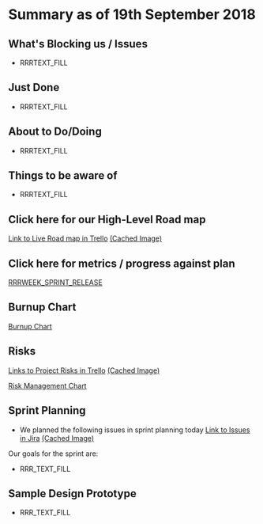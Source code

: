 # Summary as of 19th September 2018 
## What's Blocking us / Issues
* RRRTEXT_FILL

## Just Done
* RRRTEXT_FILL

## About to Do/Doing
* RRRTEXT_FILL

## Things to be aware of
* RRRTEXT_FILL
## Click here for our High-Level Road map
[Link to Live Road map in Trello](https://trello.com/b/gDQdE01u/asl-roadmap)    [\(Cached Image\)](graphs/ASLRoadMap19092018.jpg)

## Click here for metrics / progress against plan
[RRRWEEK_SPRINT_RELEASE](graphs/progress19092018.png)

## Burnup Chart

[Burnup Chart](graphs/burnup19092018.svg)

## Risks
[Links to Project Risks in Trello](https://trello.com/b/VuFuCL7t/risk-register-and-kpis-asl-delivery)    [\(Cached Image\)](graphs/ASLRiskRegister19092018.jpg)

[Risk Management Chart](graphs/risk19092018.png)

## Sprint Planning
* We planned the following issues in sprint planning today [Link to Issues in Jira](https://jira.digital.homeoffice.gov.uk/secure/RapidBoard.jspa?rapidView=261)    [\(Cached Image\)](graphs/sprint19092018.png)

Our goals for the sprint are:
* RRR_TEXT_FILL
## Sample Design Prototype
* RRR_TEXT_FILL
